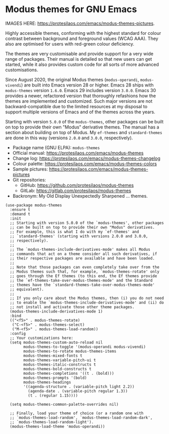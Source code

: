 # Modus themes for GNU Emacs

IMAGES HERE: <https://protesilaos.com/emacs/modus-themes-pictures>.

Highly accessible themes, conforming with the highest standard for
colour contrast between background and foreground values (WCAG AAA).
They also are optimised for users with red-green colour deficiency.

The themes are very customisable and provide support for a very wide
range of packages.  Their manual is detailed so that new users can get
started, while it also provides custom code for all sorts of more
advanced customisations.

Since August 2020, the original Modus themes (`modus-operandi`,
`modus-vivendi`) are built into Emacs version 28 or higher.  Emacs 28
ships with `modus-themes` version `1.6.0`.  Emacs 29 includes version
`3.0.0`.  Emacs 30 provides a newer, refactored version that
thoroughly refashions how the themes are implemented and customized.
Such major versions are not backward-compatible due to the limited
resources at my disposal to support multiple versions of Emacs and of
the themes across the years.

Starting with version `5.0.0` of the `modus-themes`, other packages
can be built on top to provide their own "Modus" derivative themes.
The manual has a section about building on top of Modus. My
`ef-themes` and `standard-themes` are done in this way (versions
`2.0.0` and `3.0.0`, respectively).

+ Package name (GNU ELPA): `modus-themes`
+ Official manual: <https://protesilaos.com/emacs/modus-themes>
+ Change log: <https://protesilaos.com/emacs/modus-themes-changelog>
+ Colour palette: <https://protesilaos.com/emacs/modus-themes-colors>
+ Sample pictures: <https://protesilaos.com/emacs/modus-themes-pictures>
+ Git repositories:
  + GitHub: <https://github.com/protesilaos/modus-themes>
  + GitLab: <https://gitlab.com/protesilaos/modus-themes>
+ Backronym: My Old Display Unexpectedly Sharpened ... themes.

```elisp
(use-package modus-themes
  :ensure t
  :demand t
  :init
  ;; Starting with version 5.0.0 of the `modus-themes', other packages
  ;; can be built on top to provide their own "Modus" derivatives.
  ;; For example, this is what I do with my `ef-themes' and
  ;; `standard-themes' (starting with versions 2.0.0 and 3.0.0,
  ;; respectively).
  ;;
  ;; The `modus-themes-include-derivatives-mode' makes all Modus
  ;; commands that act on a theme consider all such derivatives, if
  ;; their respective packages are available and have been loaded.
  ;;
  ;; Note that those packages can even completely take over from the
  ;; Modus themes such that, for example, `modus-themes-rotate' only
  ;; goes through the Ef themes (to this end, the Ef themes provide
  ;; the `ef-themes-take-over-modus-themes-mode' and the Standard
  ;; themes have the `standard-themes-take-over-modus-themes-mode'
  ;; equivalent).
  ;;
  ;; If you only care about the Modus themes, then (i) you do not need
  ;; to enable the `modus-themes-include-derivatives-mode' and (ii) do
  ;; not install and activate those other theme packages.
  (modus-themes-include-derivatives-mode 1)
  :bind
  (("<f5>" . modus-themes-rotate)
   ("C-<f5>" . modus-themes-select)
   ("M-<f5>" . modus-themes-load-random))
  :config
  ;; Your customizations here:
  (setq modus-themes-custom-auto-reload nil
        modus-themes-to-toggle '(modus-operandi modus-vivendi)
        modus-themes-to-rotate modus-themes-items
        modus-themes-mixed-fonts t
        modus-themes-variable-pitch-ui t
        modus-themes-italic-constructs t
        modus-themes-bold-constructs t
        modus-themes-completions '((t . (bold)))
        modus-themes-prompts '(bold)
        modus-themes-headings
        '((agenda-structure . (variable-pitch light 2.2))
          (agenda-date . (variable-pitch regular 1.3))
          (t . (regular 1.15))))

  (setq modus-themes-common-palette-overrides nil)

  ;; Finally, load your theme of choice (or a random one with
  ;; `modus-themes-load-random', `modus-themes-load-random-dark',
  ;; `modus-themes-load-random-light').
  (modus-themes-load-theme 'modus-operandi))
```
